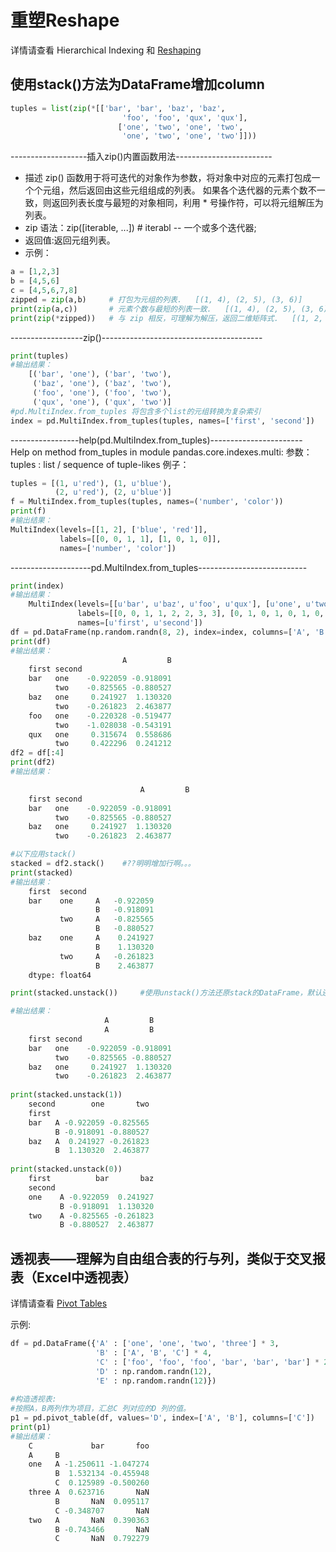 # 重塑Reshape

详情请查看 Hierarchical Indexing 和 [Reshaping](http://pandas.pydata.org/pandas-docs/stable/reshaping.html#reshaping-stacking)

## 使用stack()方法为DataFrame增加column

```python
tuples = list(zip(*[['bar', 'bar', 'baz', 'baz',
                         'foo', 'foo', 'qux', 'qux'],
                        ['one', 'two', 'one', 'two',
                         'one', 'two', 'one', 'two']]))
``` 
-------------------插入zip()内置函数用法------------------------       
- 描述
zip() 函数用于将可迭代的对象作为参数，将对象中对应的元素打包成一个个元组，然后返回由这些元组组成的列表。
如果各个迭代器的元素个数不一致，则返回列表长度与最短的对象相同，利用 * 号操作符，可以将元组解压为列表。
- zip 语法：zip([iterable, ...])   # iterabl -- 一个或多个迭代器;
- 返回值:返回元组列表。
- 示例：
```python
a = [1,2,3]
b = [4,5,6]
c = [4,5,6,7,8]
zipped = zip(a,b)     # 打包为元组的列表.   [(1, 4), (2, 5), (3, 6)]
print(zip(a,c))       # 元素个数与最短的列表一致.   [(1, 4), (2, 5), (3, 6)]
print(zip(*zipped))   # 与 zip 相反，可理解为解压，返回二维矩阵式.   [(1, 2, 3), (4, 5, 6)]
```
------------------zip()----------------------------------------

```python
print(tuples)
#输出结果：
    [('bar', 'one'), ('bar', 'two'),
     ('baz', 'one'), ('baz', 'two'),
     ('foo', 'one'), ('foo', 'two'),
     ('qux', 'one'), ('qux', 'two')]
#pd.MultiIndex.from_tuples 将包含多个list的元组转换为复杂索引
index = pd.MultiIndex.from_tuples(tuples, names=['first', 'second'])
```
-----------------help(pd.MultiIndex.from_tuples)-----------------------    
Help on method from_tuples in module pandas.core.indexes.multi:
参数： tuples : list / sequence of tuple-likes
例子：
```python
tuples = [(1, u'red'), (1, u'blue'),
          (2, u'red'), (2, u'blue')]
f = MultiIndex.from_tuples(tuples, names=('number', 'color'))
print(f)
#输出结果：
MultiIndex(levels=[[1, 2], ['blue', 'red']],
           labels=[[0, 0, 1, 1], [1, 0, 1, 0]],
           names=['number', 'color'])
```
--------------------pd.MultiIndex.from_tuples---------------------------
```python
print(index)
#输出结果：
    MultiIndex(levels=[[u'bar', u'baz', u'foo', u'qux'], [u'one', u'two']],
               labels=[[0, 0, 1, 1, 2, 2, 3, 3], [0, 1, 0, 1, 0, 1, 0, 1]],
               names=[u'first', u'second'])
df = pd.DataFrame(np.random.randn(8, 2), index=index, columns=['A', 'B'])
print(df)
#输出结果：
                         A         B
    first second
    bar   one    -0.922059 -0.918091
          two    -0.825565 -0.880527
    baz   one     0.241927  1.130320
          two    -0.261823  2.463877
    foo   one    -0.220328 -0.519477
          two    -1.028038 -0.543191
    qux   one     0.315674  0.558686
          two     0.422296  0.241212
df2 = df[:4]
print(df2)
#输出结果：

                             A         B
    first second
    bar   one    -0.922059 -0.918091
          two    -0.825565 -0.880527
    baz   one     0.241927  1.130320
          two    -0.261823  2.463877

#以下应用stack()
stacked = df2.stack()    #??明明增加行啊。。。
print(stacked)
#输出结果：
    first  second
    bar    one     A   -0.922059
                   B   -0.918091
           two     A   -0.825565
                   B   -0.880527
    baz    one     A    0.241927
                   B    1.130320
           two     A   -0.261823
                   B    2.463877
    dtype: float64

print(stacked.unstack())     #使用unstack()方法还原stack的DataFrame，默认还原最后一级，也可以自由指定

#输出结果：
                     A         B
                     A         B
    first second
    bar   one    -0.922059 -0.918091
          two    -0.825565 -0.880527
    baz   one     0.241927  1.130320
          two    -0.261823  2.463877
          
print(stacked.unstack(1))
    second        one       two
    first
    bar   A -0.922059 -0.825565
          B -0.918091 -0.880527
    baz   A  0.241927 -0.261823
          B  1.130320  2.463877
          
print(stacked.unstack(0))
    first          bar       baz
    second
    one    A -0.922059  0.241927
           B -0.918091  1.130320
    two    A -0.825565 -0.261823
           B -0.880527  2.463877
``` 

## 透视表——理解为自由组合表的行与列，类似于交叉报表（Excel中透视表）

详情请查看 [Pivot Tables](http://pandas.pydata.org/pandas-docs/stable/reshaping.html#reshaping-pivot)

示例:
```python
df = pd.DataFrame({'A' : ['one', 'one', 'two', 'three'] * 3,
                   'B' : ['A', 'B', 'C'] * 4,
                   'C' : ['foo', 'foo', 'foo', 'bar', 'bar', 'bar'] * 2,
                   'D' : np.random.randn(12),
                   'E' : np.random.randn(12)})
                   
#构造透视表:  
#按照A，B两列作为项目，汇总C 列对应的D 列的值。
p1 = pd.pivot_table(df, values='D', index=['A', 'B'], columns=['C'])
print(p1)
#输出结果：
    C             bar       foo
    A     B
    one   A -1.250611 -1.047274
          B  1.532134 -0.455948
          C  0.125989 -0.500260
    three A  0.623716       NaN
          B       NaN  0.095117
          C -0.348707       NaN
    two   A       NaN  0.390363
          B -0.743466       NaN
          C       NaN  0.792279
```
